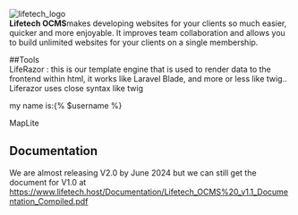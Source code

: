 
![lifetech_logo](https://github.com/ajayi-abolore/LifetechOCMS/assets/111434189/89804ab9-9bb4-4d74-a1c2-d57ec7815d99) <br>
<B>Lifetech OCMS</B>makes developing websites for your clients so much easier, quicker and more enjoyable. It improves team collaboration and allows you to build unlimited websites for your clients on a single membership.

##Tools <br>
LifeRazor : this is our template engine that is used to render data to the frontend within html, it works like Laravel Blade, and more or less like twig..
Liferazor uses close syntax like twig <p> my name is:{% $username %}

MapLite
## Documentation
We are almost releasing V2.0 by June 2024 but we can still get the document for V1.0 at https://www.lifetech.host/Documentation/Lifetech_OCMS%20_v1.1_Documentation_Compiled.pdf

